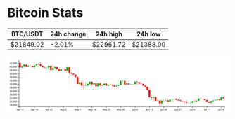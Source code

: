 # Bitcoin Stats

BTC/USDT|24h change|24h high|24h low|
|---|---|---|---|
|$21849.02|-2.01%|$22961.72|$21388.00|

<img src="./chart.svg">
